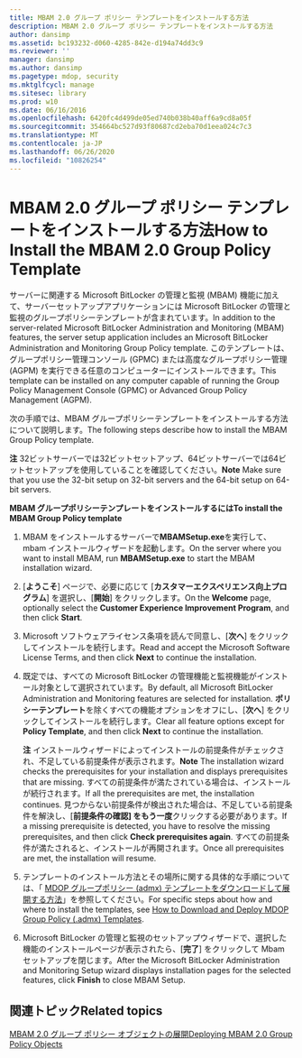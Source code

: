 ```yaml
---
title: MBAM 2.0 グループ ポリシー テンプレートをインストールする方法
description: MBAM 2.0 グループ ポリシー テンプレートをインストールする方法
author: dansimp
ms.assetid: bc193232-d060-4285-842e-d194a74dd3c9
ms.reviewer: ''
manager: dansimp
ms.author: dansimp
ms.pagetype: mdop, security
ms.mktglfcycl: manage
ms.sitesec: library
ms.prod: w10
ms.date: 06/16/2016
ms.openlocfilehash: 6420fc4d499de05ed740b038b40aff6a9cd8a05f
ms.sourcegitcommit: 354664bc527d93f80687cd2eba70d1eea024c7c3
ms.translationtype: MT
ms.contentlocale: ja-JP
ms.lasthandoff: 06/26/2020
ms.locfileid: "10826254"
---
```

# <span data-ttu-id="131d5-103">MBAM 2.0 グループ ポリシー テンプレートをインストールする方法</span><span class="sxs-lookup"><span data-stu-id="131d5-103">How to Install the MBAM 2.0 Group Policy Template</span></span>


<span data-ttu-id="131d5-104">サーバーに関連する Microsoft BitLocker の管理と監視 (MBAM) 機能に加えて、サーバーセットアップアプリケーションには Microsoft BitLocker の管理と監視のグループポリシーテンプレートが含まれています。</span><span class="sxs-lookup"><span data-stu-id="131d5-104">In addition to the server-related Microsoft BitLocker Administration and Monitoring (MBAM) features, the server setup application includes an Microsoft BitLocker Administration and Monitoring Group Policy template.</span></span> <span data-ttu-id="131d5-105">このテンプレートは、グループポリシー管理コンソール (GPMC) または高度なグループポリシー管理 (AGPM) を実行できる任意のコンピューターにインストールできます。</span><span class="sxs-lookup"><span data-stu-id="131d5-105">This template can be installed on any computer capable of running the Group Policy Management Console (GPMC) or Advanced Group Policy Management (AGPM).</span></span>

<span data-ttu-id="131d5-106">次の手順では、MBAM グループポリシーテンプレートをインストールする方法について説明します。</span><span class="sxs-lookup"><span data-stu-id="131d5-106">The following steps describe how to install the MBAM Group Policy template.</span></span>

<span data-ttu-id="131d5-107">**注** 32ビットサーバーでは32ビットセットアップ、64ビットサーバーでは64ビットセットアップを使用していることを確認してください。</span><span class="sxs-lookup"><span data-stu-id="131d5-107">**Note** Make sure that you use the 32-bit setup on 32-bit servers and the 64-bit setup on 64-bit servers.</span></span>

 

**<span data-ttu-id="131d5-108">MBAM グループポリシーテンプレートをインストールするには</span><span class="sxs-lookup"><span data-stu-id="131d5-108">To install the MBAM Group Policy template</span></span>**

1.  <span data-ttu-id="131d5-109">MBAM をインストールするサーバーで**MBAMSetup.exe**を実行して、mbam インストールウィザードを起動します。</span><span class="sxs-lookup"><span data-stu-id="131d5-109">On the server where you want to install MBAM, run **MBAMSetup.exe** to start the MBAM installation wizard.</span></span>

2.  <span data-ttu-id="131d5-110">[**ようこそ**] ページで、必要に応じて [**カスタマーエクスペリエンス向上プログラム**] を選択し、[**開始**] をクリックします。</span><span class="sxs-lookup"><span data-stu-id="131d5-110">On the **Welcome** page, optionally select the **Customer Experience Improvement Program**, and then click **Start**.</span></span>

3.  <span data-ttu-id="131d5-111">Microsoft ソフトウェアライセンス条項を読んで同意し、[**次へ**] をクリックしてインストールを続行します。</span><span class="sxs-lookup"><span data-stu-id="131d5-111">Read and accept the Microsoft Software License Terms, and then click **Next** to continue the installation.</span></span>

4.  <span data-ttu-id="131d5-112">既定では、すべての Microsoft BitLocker の管理機能と監視機能がインストール対象として選択されています。</span><span class="sxs-lookup"><span data-stu-id="131d5-112">By default, all Microsoft BitLocker Administration and Monitoring features are selected for installation.</span></span> <span data-ttu-id="131d5-113">**ポリシーテンプレート**を除くすべての機能オプションをオフにし、[**次へ**] をクリックしてインストールを続行します。</span><span class="sxs-lookup"><span data-stu-id="131d5-113">Clear all feature options except for **Policy Template**, and then click **Next** to continue the installation.</span></span>

    <span data-ttu-id="131d5-114">**注** インストールウィザードによってインストールの前提条件がチェックされ、不足している前提条件が表示されます。</span><span class="sxs-lookup"><span data-stu-id="131d5-114">**Note** The installation wizard checks the prerequisites for your installation and displays prerequisites that are missing.</span></span> <span data-ttu-id="131d5-115">すべての前提条件が満たされている場合は、インストールが続行されます。</span><span class="sxs-lookup"><span data-stu-id="131d5-115">If all the prerequisites are met, the installation continues.</span></span> <span data-ttu-id="131d5-116">見つからない前提条件が検出された場合は、不足している前提条件を解決し、[**前提条件の確認] をもう一度**クリックする必要があります。</span><span class="sxs-lookup"><span data-stu-id="131d5-116">If a missing prerequisite is detected, you have to resolve the missing prerequisites, and then click **Check prerequisites again**.</span></span> <span data-ttu-id="131d5-117">すべての前提条件が満たされると、インストールが再開されます。</span><span class="sxs-lookup"><span data-stu-id="131d5-117">Once all prerequisites are met, the installation will resume.</span></span>

     

5.  <span data-ttu-id="131d5-118">テンプレートのインストール方法とその場所に関する具体的な手順については、「 [MDOP グループポリシー (admx) テンプレートをダウンロードして展開する方法](https://technet.microsoft.com/library/dn659707.aspx)」を参照してください。</span><span class="sxs-lookup"><span data-stu-id="131d5-118">For specific steps about how and where to install the templates, see [How to Download and Deploy MDOP Group Policy (.admx) Templates](https://technet.microsoft.com/library/dn659707.aspx).</span></span>

6.  <span data-ttu-id="131d5-119">Microsoft BitLocker の管理と監視のセットアップウィザードで、選択した機能のインストールページが表示されたら、[**完了**] をクリックして Mbam セットアップを閉じます。</span><span class="sxs-lookup"><span data-stu-id="131d5-119">After the Microsoft BitLocker Administration and Monitoring Setup wizard displays installation pages for the selected features, click **Finish** to close MBAM Setup.</span></span>

## <span data-ttu-id="131d5-120">関連トピック</span><span class="sxs-lookup"><span data-stu-id="131d5-120">Related topics</span></span>


[<span data-ttu-id="131d5-121">MBAM 2.0 グループ ポリシー オブジェクトの展開</span><span class="sxs-lookup"><span data-stu-id="131d5-121">Deploying MBAM 2.0 Group Policy Objects</span></span>](deploying-mbam-20-group-policy-objects-mbam-2.md)

 

 






